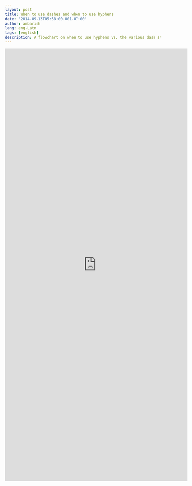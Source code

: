 ```yaml
---
layout: post
title: When to use dashes and when to use hyphens
date: '2014-09-13T05:58:00.001-07:00'
author: ambarish
lang: eng-Latn
tags: [english]
description: A flowchart on when to use hyphens vs. the various dash styles in English punctuation.
---
```


<iframe allowfullscreen frameborder="0" style="width:590px; height:1400px" src="https://lucid.app/documents/embeddedchart/8086111b-62ab-4d9c-afbd-48e33f231bcf"></iframe>
